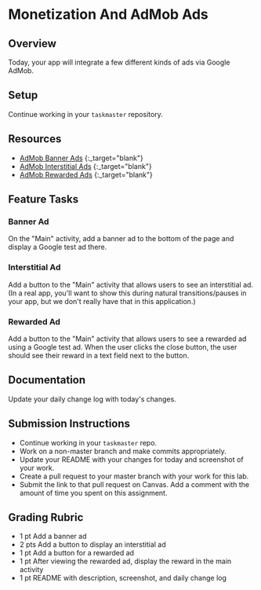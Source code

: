 # Monetization And AdMob Ads

## Overview

Today, your app will integrate a few different kinds of ads via Google AdMob.

## Setup

Continue working in your `taskmaster` repository.

## Resources

* [AdMob Banner Ads](https://developers.google.com/admob/android/banner) {:_target="blank"}
* [AdMob Interstitial Ads](https://developers.google.com/admob/android/interstitial) {:_target="blank"}
* [AdMob Rewarded Ads](https://developers.google.com/admob/android/rewarded) {:_target="blank"}

## Feature Tasks

### Banner Ad

On the "Main" activity, add a banner ad to the bottom of the page and display a Google test ad there.

### Interstitial Ad

Add a button to the "Main" activity that allows users to see an interstitial ad. (In a real app, you'll want to show this during natural transitions/pauses in your app, but we don't really have that in this application.)

### Rewarded Ad

Add a button to the "Main" activity that allows users to see a rewarded ad using a Google test ad. When the user clicks the close button, the user should see their reward in a text field next to the button.

## Documentation

Update your daily change log with today's changes.

## Submission Instructions

* Continue working in your `taskmaster` repo.
* Work on a non-master branch and make commits appropriately.
* Update your README with your changes for today and screenshot of your work.
* Create a pull request to your master branch with your work for this lab.
* Submit the link to that pull request on Canvas. Add a comment with the amount of time you spent on this assignment.

## Grading Rubric

* 1 pt   Add a banner ad
* 2 pts  Add a button to display an interstitial ad
* 1 pt   Add a button for a rewarded ad
* 1 pt   After viewing the rewarded ad, display the reward in the main activity
* 1 pt   README with description, screenshot, and daily change log
